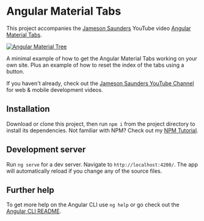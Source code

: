 # Angular Material Tabs

This project accompanies the [Jameson Saunders](https://jamesonsaunders.com) YouTube video [Angular Material Tabs](https://youtu.be/Zk-2CBKiMtU).

[![Angular Material Tree](https://img.youtube.com/vi/Zk-2CBKiMtU/maxresdefault.jpg)](https://youtu.be/Zk-2CBKiMtU)

A minimal example of how to get the Angular Material Tabs working on your own site. Plus an example of how to reset the index of the tabs using a button.

If you haven't already, check out the [Jameson Saunders YouTube Channel](https://youtube.com/c/JamesonSaunders) for web & mobile development videos.

## Installation

Download or clone this project, then run `npm i` from the project directory to install its dependencies. Not familiar with NPM? Check out my [NPM Tutorial](https://www.youtube.com/watch?v=mzs-N5hXGuQ).

## Development server

Run `ng serve` for a dev server. Navigate to `http://localhost:4200/`. The app will automatically reload if you change any of the source files.

## Further help

To get more help on the Angular CLI use `ng help` or go check out the [Angular CLI README](https://github.com/angular/angular-cli/blob/master/README.md).
